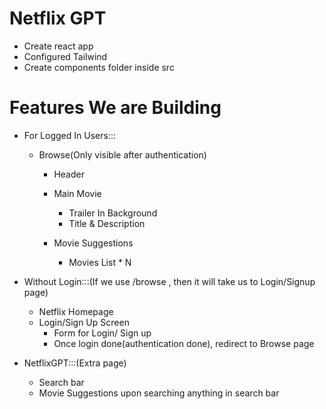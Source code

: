 # Netflix GPT

- Create react app
- Configured Tailwind
- Create components folder inside src



# Features We are Building
- For Logged In Users:::
    - Browse(Only visible after authentication)
        - Header
        - Main Movie
            - Trailer In Background
            - Title & Description

        - Movie Suggestions
            - Movies List * N

- Without Login:::(If we use /browse , then it will take us to Login/Signup page)
    - Netflix Homepage
    - Login/Sign Up Screen
        - Form for Login/ Sign up
        - Once login done(authentication done), redirect to Browse page


- NetflixGPT:::(Extra page)
    - Search bar
    - Movie Suggestions upon searching anything in search bar
